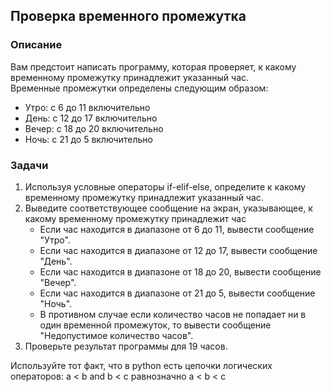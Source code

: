 ## Проверка временного промежутка

### Описание

Вам предстоит написать программу, которая проверяет, к какому временному промежутку принадлежит указанный час.  
Временные промежутки определены следующим образом:
- Утро: с 6 до 11 включительно
- День: с 12 до 17 включительно
- Вечер: с 18 до 20 включительно
- Ночь: с 21 до 5 включительно

### Задачи
1. Используя условные операторы if-elif-else, определите к какому временному промежутку принадлежит указанный час.
2. Выведите соответствующее сообщение на экран, указывающее, к какому временному промежутку принадлежит час
    - Если час находится в диапазоне от 6 до 11, вывести сообщение "Утро".
    - Если час находится в диапазоне от 12 до 17, вывести сообщение "День".
    - Если час находится в диапазоне от 18 до 20, вывести сообщение "Вечер".
    - Если час находится в диапазоне от 21 до 5, вывести сообщение "Ночь".
    - В противном случае если количество часов не попадает ни в один временной промежуток, то вывести сообщение "Недопустимое количество часов".
3. Проверьте результат программы для 19 часов.
<div class="hint">
  Используйте тот факт, что в python есть цепочки логических операторов: a < b and b < c равнозначно a < b < c 
</div>
